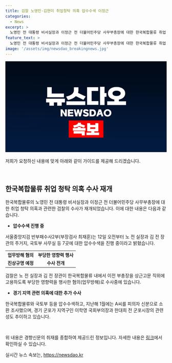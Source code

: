 ```yaml
---
title: 검찰 노영민·김현미 취업청탁 의혹 압수수색 이정근
categories:
  - News
excerpt: >
  노영민 전 대통령 비서실장과 이정근 전 더불어민주당 사무부총장에 대한 한국복합물류 취업 청탁 의혹과 관련된 검찰의 압수수색이 시작됐다. 노 전 실장과 김 전 장관은 이 전 부총장을 고용하도록 한 혐의를 받으며, 검찰은 약 1년여 만에 해당 수사를 재개했다. 이번 수사는 국토부 소유 토지를 사용하는 민간기업의 정부 입김과 관련이 있어 관심을 끌고 있다. [단독] 검찰, 한국복합물류 노영민·이학영 취업청탁 의혹 수사 1년여 만에 재개
feature_text: >
  노영민 전 대통령 비서실장과 이정근 전 더불어민주당 사무부총장에 대한 한국복합물류 취업 청탁 의혹과 관련된 검찰의 압수수색이 시작됐다. 노 전 실장과 김 전 장관은 이 전 부총장을 고용하도록 한 혐의를 받으며, 검찰은 약 1년여 만에 해당 수사를 재개했다. 이번 수사는 국토부 소유 토지를 사용하는 민간기업의 정부 입김과 관련이 있어 관심을 끌고 있다. [단독] 검찰, 한국복합물류 노영민·이학영 취업청탁 의혹 수사 1년여 만에 재개
image: '/assets/img/newsdao_breakingnews.jpg'
---
```


<p><img src="/assets/img/newsdao_breakingnews.jpg" alt="ranknews 속보" /></p>

<p>저희가 요청하신 내용에 맞게 아래와 같이 가이드를 제공해 드리겠습니다. </p>

<p data-ke-size="size16">&nbsp;</p>

<h2 data-ke-size="size26">한국복합물류 취업 청탁 의혹 수사 재개</h2>

<p>한국복합물류의 노영민 전 대통령 비서실장과 이정근 전 더불어민주당 사무부총장에 대한 취업 청탁 의혹과 관련한 검찰의 수사가 재개되었습니다. 이에 대한 내용은 다음과 같습니다.</p>

<ul>
    <li><b>압수수색 진행 중</b></li>
</ul>

<p>서울중앙지검 반부패수사2부(부장검사 최재훈)는 12일 오전부터 노 전 실장과 김 전 장관의 주거지, 국토부 사무실 등 7곳에 대한 압수수색을 진행 중이라고 밝혔습니다.</p>

<table>
    <tbody>
        <tr>
            <td style="text-align: center; height: 17px;"><b>업무방해 혐의</b></td>
            <td style="text-align: center; height: 17px;"><b>부당한 영향력 행사</b></td>
        </tr>
        <tr>
            <td style="text-align: center; height: 17px;"><b>진상규명 예정</b></td>
            <td style="text-align: center; height: 17px;"><b>수사 전개</b></td>
        </tr>
    </tbody>
</table>

<p>검찰은 노 전 실장과 김 전 장관이 한국복합물류 내에서 이전 부총장을 상근고문 직위에 고용하도록 부당한 영향력을 행사한 혐의(업무방해)로 수사중에 있습니다.</p>

<ul>
    <li><b>경기 지역 관련 의혹에 대한 추가 수사</b></li>
</ul>

<p>한국복합물류와 국토부 등을 압수수색하고, 지난해 1월에는 A씨를 피의자 신분으로 소환 조사했으며, 경기 군포가 지역구인 이학영 국회부의장과 한대희 전 군포시장의 관련성도 추이하고 있습니다.</p>

<p data-ke-size="size16">&nbsp;</p>

<p>위 내용은 경향신문의 취재를 종합하여 제공드린 정보입니다. 자세한 내용은 <a href="https://www.khan.co.kr/national/court-law/article/202406281712001">링크</a>에서 확인하실 수 있습니다.</p>
실시간 뉴스 속보는, <a href="https://newsdao.kr" rel="dofollow">https://newsdao.kr</a>


